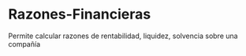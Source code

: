 # Razones-Financieras


Permite calcular razones de rentabilidad, liquidez, solvencia sobre una compañía
